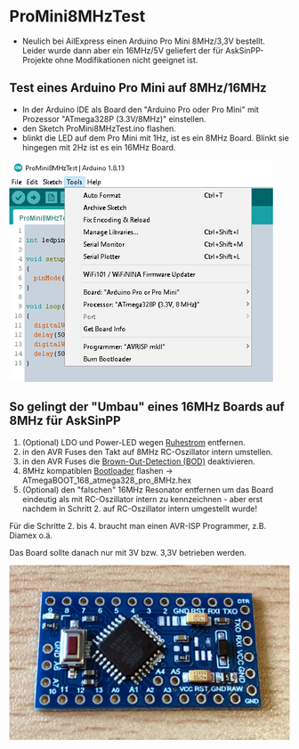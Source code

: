 
# ProMini8MHzTest

- Neulich bei AilExpress einen Arduino Pro Mini 8MHz/3,3V bestellt. Leider wurde dann aber ein 16MHz/5V geliefert der für AskSinPP-Projekte ohne Modifikationen nicht geeignet ist.


## Test eines Arduino Pro Mini auf 8MHz/16MHz

- In der Arduino IDE als Board den "Arduino Pro oder Pro Mini" mit Prozessor "ATmega328P (3.3V/8MHz)" einstellen.
- den Sketch ProMini8MHzTest.ino flashen.
- blinkt die LED auf dem Pro Mini mit 1Hz, ist es ein 8MHz Board. Blinkt sie hingegen mit 2Hz ist es ein 16MHz Board.

![pic](Images/IDE_ProMini8MHz.png)


## So gelingt der "Umbau" eines 16MHz Boards auf 8MHz für AskSinPP

1. (Optional) LDO und Power-LED wegen [Ruhestrom](https://github.com/TomMajor/SmartHome/tree/master/Info/Ruhestrom) entfernen.
2. in den AVR Fuses den Takt auf 8MHz RC-Oszillator intern umstellen.
3. in den AVR Fuses die [Brown-Out-Detection (BOD)](https://asksinpp.de/Grundlagen/FAQ/babbling_idiot.html) deaktivieren.
4. 8MHz kompatiblen [Bootloader](https://github.com/TomMajor/SmartHome/tree/master/Info/Bootloader) flashen -> ATmegaBOOT_168_atmega328_pro_8MHz.hex
5. (Optional) den "falschen" 16MHz Resonator entfernen um das Board eindeutig als mit RC-Oszillator intern zu kennzeichnen - aber erst nachdem in Schritt 2. auf RC-Oszillator intern umgestellt wurde!

Für die Schritte 2. bis 4. braucht man einen AVR-ISP Programmer, z.B. Diamex o.ä.

Das Board sollte danach nur mit 3V bzw. 3,3V betrieben werden.

![pic](Images/Umbau_ProMini8MHz.jpg)
